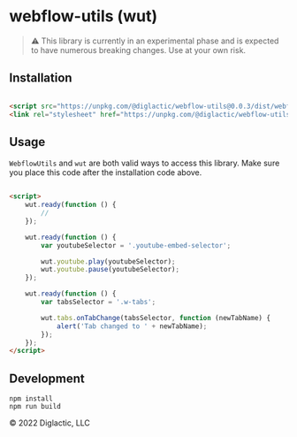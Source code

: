 # webflow-utils (wut)

> ⚠ This library is currently in an experimental phase and is expected to
> have numerous breaking changes. Use at your own risk.

## Installation

```html

<script src="https://unpkg.com/@diglactic/webflow-utils@0.0.3/dist/webflow-utils.js"></script>
<link rel="stylesheet" href="https://unpkg.com/@diglactic/webflow-utils@0.0.3/dist/webflow-utils.css">
```

## Usage

`WebflowUtils` and `wut` are both valid ways to access this library. Make sure you place this code after the
installation code above.

```html

<script>
    wut.ready(function () {
        //
    });

    wut.ready(function () {
        var youtubeSelector = '.youtube-embed-selector';

        wut.youtube.play(youtubeSelector);
        wut.youtube.pause(youtubeSelector);
    });

    wut.ready(function () {
        var tabsSelector = '.w-tabs';

        wut.tabs.onTabChange(tabsSelector, function (newTabName) {
            alert('Tab changed to ' + newTabName);
        });
    });
</script>
```

## Development

```shell
npm install
npm run build
```

&copy; 2022 Diglactic, LLC
